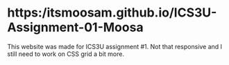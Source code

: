 # https:/itsmoosam.github.io/ICS3U-Assignment-01-Moosa

This website was made for ICS3U assignment #1. Not that responsive and I still need to work on CSS grid a bit more.
